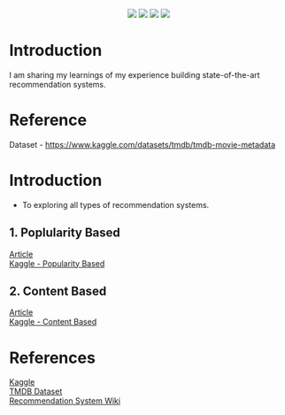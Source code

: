 

<p align="center"> 
 
  <img src="https://img.shields.io/badge/-Python-000?&logo=Python">
  <img src="https://img.shields.io/badge/Keras-%23D00000.svg?style=for-plastic&logo=Keras&logoColor=white">
<img src="https://img.shields.io/badge/TensorFlow-%23FF6F00.svg?style=for-plastic&logo=TensorFlow&logoColor=white">
<img src="https://img.shields.io/badge/Kaggle-035a7d?style=for-plastic&logo=kaggle&logoColor=white">
</p>

#

# Introduction

I am sharing my learnings of my experience building state-of-the-art recommendation systems. 


# Reference

Dataset - https://www.kaggle.com/datasets/tmdb/tmdb-movie-metadata


# Introduction
- To exploring all types of recommendation systems.  



## 1. Poplularity Based
 
[Article](https://rvbug.hashnode.dev/recommendation-systems-part-i)    
[Kaggle - Popularity Based ](https://kaggle.com/rvbugged/popularity-based) 


## 2. Content Based

[Article](https://rvbug.hashnode.dev/recommendation-systems-part-i)      
[Kaggle - Content Based](https://kaggle.com/rvbugged/content-based)   


# References
[Kaggle](https://www.kaggle.com/)  
[TMDB Dataset](https://www.kaggle.com/datasets/tmdb/tmdb-movie-metadata)  
[Recommendation System Wiki](https://en.wikipedia.org/wiki/Recommender_system)  
 
